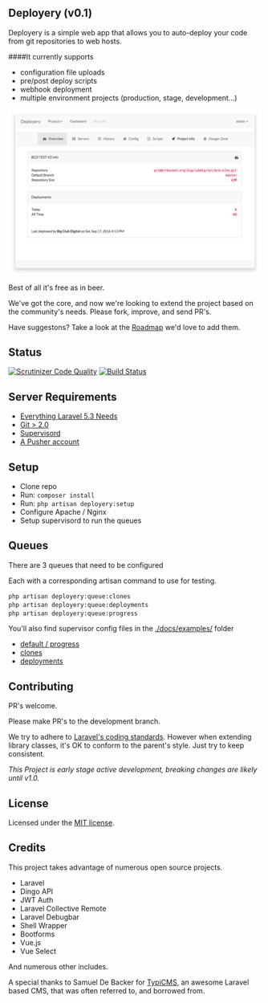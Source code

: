 ## Deployery (v0.1)

Deployery is a simple web app that allows you to auto-deploy your code from git repositories to web hosts.

####It currently supports

- configuration file uploads
- pre/post deploy scripts
- webhook deployment
- multiple environment projects (production, stage, development...)

![main](./docs/images/project_page.png)

Best of all it's free as in beer.

We've got the core, and now we're looking to extend the project based on the community's needs. Please fork, improve, and send PR's.

Have suggestons? Take a look at the [Roadmap](./docs/roadmap.md) we'd love to add them.

## Status
[![Scrutinizer Code Quality](https://scrutinizer-ci.com/g/eahrold/Deployery/badges/quality-score.png?b=master)](https://scrutinizer-ci.com/g/eahrold/Deployery/?branch=master)
[![Build Status](https://scrutinizer-ci.com/g/eahrold/Deployery/badges/build.png?b=master)](https://scrutinizer-ci.com/g/eahrold/Deployery/build-status/master)


## Server Requirements
- [Everything Laravel 5.3 Needs](https://laravel.com/docs/master)
- [Git > 2.0](https://git-scm.com)
- [Supervisord](http://supervisord.org)
- [A Pusher account](https://pusher.com)

## Setup

- Clone repo
- Run: `composer install`
- Run: `php artisan deployery:setup`
- Configure Apache / Nginx
- Setup supervisord to run the queues

## Queues
There are 3 queues that need to be configured

Each with a corresponding artisan command to use for testing.

``` bash
php artisan deployery:queue:clones
php artisan deployery:queue:deployments
php artisan deployery:queue:progress
```

You'll also find supervisor config files in the [./docs/examples/]() folder

- [default / progress](./docs/examples/supervisord.deployery.progress.conf)
- [clones](./docs/examples/supervisord.deployery.clones.conf)
- [deployments](./docs/examples/supervisord.deployery.deployments.conf)

## Contributing
PR's welcome.

Please make PR's to the development branch.

We try to adhere to [Laravel's coding standards](https://laravel.com/docs/5.3/contributions#coding-style). However when extending library classes, it's OK to conform to the parent's style. Just try to keep consistent.

_This Project is early stage active development, breaking changes are likely until v1.0._

## License
Licensed under the [MIT license](http://opensource.org/licenses/MIT).

## Credits
This project takes advantage of numerous open source projects.

- Laravel
- Dingo API
- JWT Auth
- Laravel Collective Remote
- Laravel Debugbar
- Shell Wrapper
- Bootforms
- Vue.js
- Vue Select

And numerous other includes.

A special thanks to Samuel De Backer for [TypiCMS](http://typicms.org), an awesome Laravel based CMS, that was often referred to, and borrowed from.



